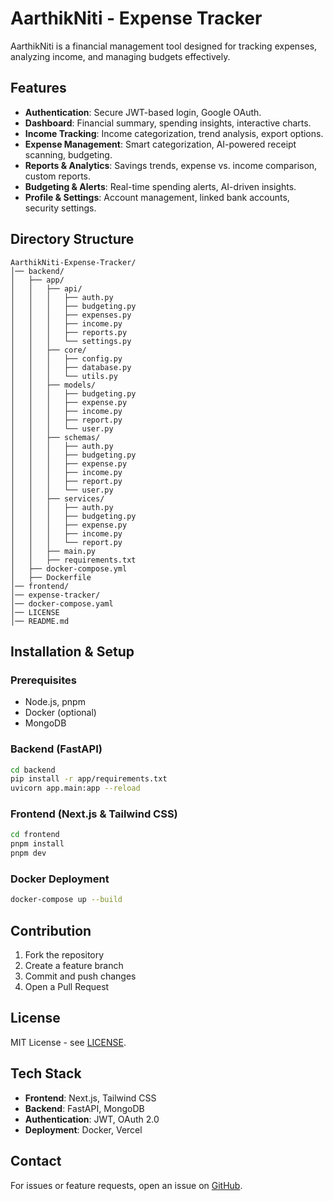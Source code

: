 # AarthikNiti - Expense Tracker

AarthikNiti is a financial management tool designed for tracking expenses, analyzing income, and managing budgets effectively.

## Features
- **Authentication**: Secure JWT-based login, Google OAuth.
- **Dashboard**: Financial summary, spending insights, interactive charts.
- **Income Tracking**: Income categorization, trend analysis, export options.
- **Expense Management**: Smart categorization, AI-powered receipt scanning, budgeting.
- **Reports & Analytics**: Savings trends, expense vs. income comparison, custom reports.
- **Budgeting & Alerts**: Real-time spending alerts, AI-driven insights.
- **Profile & Settings**: Account management, linked bank accounts, security settings.

## Directory Structure
```
AarthikNiti-Expense-Tracker/
│── backend/
│   ├── app/
│   │   ├── api/
│   │   │   ├── auth.py
│   │   │   ├── budgeting.py
│   │   │   ├── expenses.py
│   │   │   ├── income.py
│   │   │   ├── reports.py
│   │   │   └── settings.py
│   │   ├── core/
│   │   │   ├── config.py
│   │   │   ├── database.py
│   │   │   └── utils.py
│   │   ├── models/
│   │   │   ├── budgeting.py
│   │   │   ├── expense.py
│   │   │   ├── income.py
│   │   │   ├── report.py
│   │   │   └── user.py
│   │   ├── schemas/
│   │   │   ├── auth.py
│   │   │   ├── budgeting.py
│   │   │   ├── expense.py
│   │   │   ├── income.py
│   │   │   ├── report.py
│   │   │   └── user.py
│   │   ├── services/
│   │   │   ├── auth.py
│   │   │   ├── budgeting.py
│   │   │   ├── expense.py
│   │   │   ├── income.py
│   │   │   └── report.py
│   │   ├── main.py
│   │   ├── requirements.txt
│   ├── docker-compose.yml
│   ├── Dockerfile
│── frontend/
│── expense-tracker/
│── docker-compose.yaml
│── LICENSE
│── README.md
```

## Installation & Setup

### Prerequisites
- Node.js, pnpm
- Docker (optional)
- MongoDB

### Backend (FastAPI)
```sh
cd backend
pip install -r app/requirements.txt
uvicorn app.main:app --reload
```

### Frontend (Next.js & Tailwind CSS)
```sh
cd frontend
pnpm install
pnpm dev
```

### Docker Deployment
```sh
docker-compose up --build
```

## Contribution
1. Fork the repository
2. Create a feature branch
3. Commit and push changes
4. Open a Pull Request

## License
MIT License - see [LICENSE](LICENSE).

## Tech Stack
- **Frontend**: Next.js, Tailwind CSS
- **Backend**: FastAPI, MongoDB
- **Authentication**: JWT, OAuth 2.0
- **Deployment**: Docker, Vercel

## Contact
For issues or feature requests, open an issue on [GitHub](https://github.com/devrahulbanjara/SpendWise---Expense-Tracker/issues).

